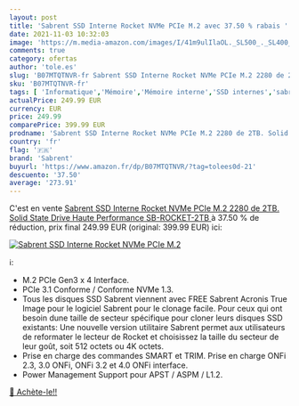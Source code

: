 ```yaml
---
layout: post
title: 'Sabrent SSD Interne Rocket NVMe PCIe M.2 avec 37.50 % rabais '
date: 2021-11-03 10:32:03
image: 'https://m.media-amazon.com/images/I/41m9ulIlaOL._SL500_._SL400_.jpg'
comments: true
category: ofertas
author: 'tole.es'
slug: 'B07MTQTNVR-fr Sabrent SSD Interne Rocket NVMe PCIe M.2 2280 de 2TB....'
sku: 'B07MTQTNVR-fr'
tags: [ 'Informatique','Mémoire','Mémoire interne','SSD internes','sabrent', ]
actualPrice: 249.99 EUR
currency: EUR
price: 249.99
comparePrice: 399.99 EUR
prodname: 'Sabrent SSD Interne Rocket NVMe PCIe M.2 2280 de 2TB. Solid State Drive Haute Performance  SB-ROCKET-2TB '
country: 'fr'
flag: '🇫🇷'
brand: 'Sabrent'
buyurl: 'https://www.amazon.fr/dp/B07MTQTNVR/?tag=tolees0d-21'
descuento: '37.50'
average: '273.91'
---
```


C'est en vente [Sabrent SSD Interne Rocket NVMe PCIe M.2 2280 de 2TB. Solid State Drive Haute Performance  SB-ROCKET-2TB ](https://www.amazon.fr/dp/B07MTQTNVR/?tag=tolees0d-21)  à  37.50 % de réduction, prix final  249.99 EUR (original: 399.99 EUR) ici:

[![Sabrent SSD Interne Rocket NVMe PCIe M.2](https://m.media-amazon.com/images/I/41m9ulIlaOL._SL500_._SL400_.jpg)](https://www.amazon.fr/dp/B07MTQTNVR/?tag=tolees0d-21)

ℹ️:

- M.2 PCIe Gen3 x 4 Interface.
- PCIe 3.1 Conforme / Conforme NVMe 1.3.
- Tous les disques SSD Sabrent viennent avec FREE Sabrent Acronis True Image pour le logiciel Sabrent pour le clonage facile. Pour ceux qui ont besoin dune taille de secteur spécifique pour cloner leurs disques SSD existants: Une nouvelle version utilitaire Sabrent permet aux utilisateurs de reformater le lecteur de Rocket et choisissez la taille du secteur de leur goût, soit 512 octets ou 4K octets.
- Prise en charge des commandes SMART et TRIM. Prise en charge ONFi 2.3, 3.0 ONFi, ONFi 3.2 et 4.0 ONFi interface.
- Power Management Support pour APST / ASPM / L1.2.

[🛒 Achète-le!!](https://www.amazon.fr/dp/B07MTQTNVR/?tag=tolees0d-21)
